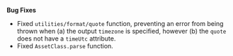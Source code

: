 **Bug Fixes**

* Fixed `utilities/format/quote` function, preventing an error from being thrown when (a) the output `timezone` is specified, however (b) the `quote` does not have a `timeUtc` attribute.
* Fixed `AssetClass.parse` function.